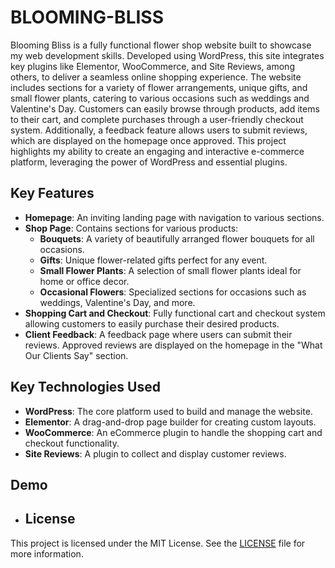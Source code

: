 # BLOOMING-BLISS
Blooming Bliss is a fully functional flower shop website built to showcase my web development skills. Developed using WordPress, this site integrates key plugins like Elementor, WooCommerce, and Site Reviews, among others, to deliver a seamless online shopping experience. The website includes sections for a variety of flower arrangements, unique gifts, and small flower plants, catering to various occasions such as weddings and Valentine's Day. Customers can easily browse through products, add items to their cart, and complete purchases through a user-friendly checkout system. Additionally, a feedback feature allows users to submit reviews, which are displayed on the homepage once approved. This project highlights my ability to create an engaging and interactive e-commerce platform, leveraging the power of WordPress and essential plugins.

## Key Features

- **Homepage**: An inviting landing page with navigation to various sections.
- **Shop Page**: Contains sections for various products:
  - **Bouquets**: A variety of beautifully arranged flower bouquets for all occasions.
  - **Gifts**: Unique flower-related gifts perfect for any event.
  - **Small Flower Plants**: A selection of small flower plants ideal for home or office decor.
  - **Occasional Flowers**: Specialized sections for occasions such as weddings, Valentine's Day, and more.
- **Shopping Cart and Checkout**: Fully functional cart and checkout system allowing customers to easily purchase their desired products.
- **Client Feedback**: A feedback page where users can submit their reviews. Approved reviews are displayed on the homepage in the "What Our Clients Say" section.

## Key Technologies Used

- **WordPress**: The core platform used to build and manage the website.
- **Elementor**: A drag-and-drop page builder for creating custom layouts.
- **WooCommerce**: An eCommerce plugin to handle the shopping cart and checkout functionality.
- **Site Reviews**: A plugin to collect and display customer reviews.

## Demo


- ## License

This project is licensed under the MIT License. See the [LICENSE](LICENSE) file for more information.

